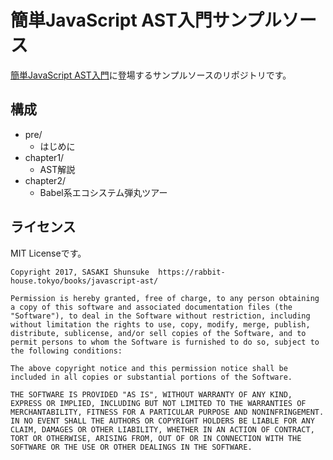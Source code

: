 # 簡単JavaScript AST入門サンプルソース

[簡単JavaScript AST入門](https://rabbit-house.tokyo/books/javascript-ast/)に登場するサンプルソースのリポジトリです。

## 構成

* pre/
  * はじめに
* chapter1/
  * AST解説
* chapter2/
  * Babel系エコシステム弾丸ツアー

## ライセンス

MIT Licenseです。

```
Copyright 2017, SASAKI Shunsuke  https://rabbit-house.tokyo/books/javascript-ast/

Permission is hereby granted, free of charge, to any person obtaining a copy of this software and associated documentation files (the "Software"), to deal in the Software without restriction, including without limitation the rights to use, copy, modify, merge, publish, distribute, sublicense, and/or sell copies of the Software, and to permit persons to whom the Software is furnished to do so, subject to the following conditions:

The above copyright notice and this permission notice shall be included in all copies or substantial portions of the Software.

THE SOFTWARE IS PROVIDED "AS IS", WITHOUT WARRANTY OF ANY KIND, EXPRESS OR IMPLIED, INCLUDING BUT NOT LIMITED TO THE WARRANTIES OF MERCHANTABILITY, FITNESS FOR A PARTICULAR PURPOSE AND NONINFRINGEMENT. IN NO EVENT SHALL THE AUTHORS OR COPYRIGHT HOLDERS BE LIABLE FOR ANY CLAIM, DAMAGES OR OTHER LIABILITY, WHETHER IN AN ACTION OF CONTRACT, TORT OR OTHERWISE, ARISING FROM, OUT OF OR IN CONNECTION WITH THE SOFTWARE OR THE USE OR OTHER DEALINGS IN THE SOFTWARE.
```
